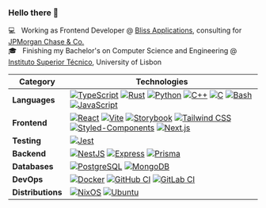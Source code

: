 ### Hello there 👋

:computer: &nbsp; Working as Frontend Developer @ [Bliss Applications](https://blissapplications.com/), consulting for [JPMorgan Chase & Co.](https://jpmorganchase.com/)
 <br/> :mortar_board:  &nbsp; Finishing my Bachelor's on Computer Science and Engineering @ [Instituto Superior Técnico](https://tecnico.ulisboa.pt/), University of Lisbon
 

| **Category** | **Technologies** |
| - | - |
| **Languages** | [![TypeScript](https://img.shields.io/static/v1?label=&logo=typescript&message=TypeScript&logoColor=FFFFFF&color=3178c6)](https://typescript.com) [![Rust](https://img.shields.io/static/v1?label=&logo=rust&message=Rust&logoColor=FFFFFF&color=a72145)](https://rust-lang.org) [![Python](https://img.shields.io/static/v1?label=&logo=python&message=Python&logoColor=FFFFFF&color=3776AB)](https://www.python.org) [![C++](https://img.shields.io/static/v1?label=&logo=c%2B%2B&message=C%2B%2B&logoColor=FFFFFF&color=044F88)](https://cplusplus.com) [![C](https://img.shields.io/static/v1?label=&logo=c&message=C&logoColor=FFFFFF&color=044F88)](https://en.wikipedia.org%2Fwiki%2FC_%28programming_language%29) [![Bash](https://img.shields.io/static/v1?label=&logo=gnubash&message=Bash&logoColor=FFFFFF&color=4EAA25)](https://www.gnu.org/software/bash) [![JavaScript](https://img.shields.io/static/v1?label=&logo=javascript&message=JavaScript&logoColor=000000&color=ffea00)](https://javascript.com) |
| **Frontend** | [![React](https://img.shields.io/static/v1?label=&logo=react&message=React&color=20232a)](https://typescript.com) [![Vite](https://img.shields.io/static/v1?label=&logo=vite&message=Vite&logoColor=FFFFFF&color=646cff)](https://typescript.com) [![Storybook](https://img.shields.io/static/v1?label=&logo=storybook&message=Storybook&logoColor=FFFFFF&color=FF4785)](storybook.js.org) [![Tailwind CSS](https://img.shields.io/static/v1?label=&logo=tailwind-css&message=Tailwind&logoColor=FFFFFF&color=38bdf8)](https://tailwindcss.com) [![Styled-Components](https://img.shields.io/static/v1?label=&logo=styled-components&message=Styled-components&logoColor=FFFFFF&color=DB7093)](https://styled-components.com) [![Next.js](https://img.shields.io/static/v1?label=&logo=next.js&message=Next.JS&logoColor=FFFFFF&color=000000)](https://nextjs.org) |
| **Testing** | [![Jest](https://img.shields.io/static/v1?label=&logo=jest&message=Jest&color=df162b)](https://jestjs.io) |
| **Backend** | [![NestJS](https://img.shields.io/static/v1?label=&logo=nestjs&message=NestJS&logoColor=FFFFFF&color=ea2845)](https://nestjs.com) [![Express](https://img.shields.io/static/v1?label=&logo=express&message=Express&logoColor=FFFFFF&color=010101)](https://expressjs.com) [![Prisma](https://img.shields.io/static/v1?label=&logo=prisma&message=Prisma&logoColor=FFFFFF&color=5a67d8)](https://prisma.io) |
| **Databases** | [![PostgreSQL](https://img.shields.io/static/v1?label=&logo=postgresql&message=PostgreSQL&logoColor=FFFFFF&color=699eca)](https://postgresql.org) [![MongoDB](https://img.shields.io/static/v1?label=&logo=mongodb&message=MongoDB&logoColor=FFFFFF&color=001E2B)](https://mongodb.com) |
| **DevOps** | [![Docker](https://img.shields.io/static/v1?label=&logo=docker&message=Docker&logoColor=FFFFFF&color=2496ED)](https://docker.com)  [![GitHub CI](https://img.shields.io/static/v1?label=&logo=github&message=GitHub&logoColor=FFFFFF&color=181717)](https://github.com)  [![GitLab CI](https://img.shields.io/static/v1?label=&logo=gitlab&message=GitLab&logoColor=FFFFFF&color=FC6D26)](https://gitlab.com) |
| **Distributions** | [![NixOS](https://img.shields.io/static/v1?label=&logo=nixos&message=NixOS&logoColor=FFFFFF&color=5277C3)](https://nixos.org) [![Ubuntu](https://img.shields.io/static/v1?label=&logo=ubuntu&message=Ubuntu&logoColor=FFFFFF&color=E95420)](https://ubuntu.com) |

